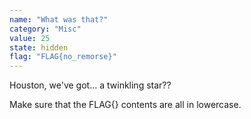 ```yaml
---
name: "What was that?"
category: "Misc"
value: 25
state: hidden
flag: "FLAG{no_remorse}"
---
```


Houston, we've got... a twinkling star??

Make sure that the FLAG{} contents are all in lowercase.
